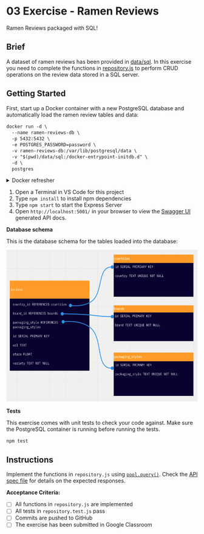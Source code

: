 # 03 Exercise - Ramen Reviews

Ramen Reviews packaged with SQL!

## Brief

A dataset of ramen reviews has been provided in [data/sql](./data/sql). In this exercise you need to complete the functions in [repository.js](./repository.js) to perform CRUD operations on the review data stored in a SQL server.

## Getting Started

First, start up a Docker container with a new PostgreSQL database and automatically load the ramen review tables and data:

```shell
docker run -d \
  --name ramen-reviews-db \
  -p 5432:5432 \
  -e POSTGRES_PASSWORD=password \
  -v ramen-reviews-db:/var/lib/postgresql/data \
  -v "$(pwd)/data/sql:/docker-entrypoint-initdb.d" \
  -d \
  postgres
```

<details>
  <summary>Docker refresher</summary>

- `\` - This is the terminal syntax to ignore the new line and carry on reading commands from the next line.
- `--name` - A friendly name so we can reference the container later by name instead of an ID or randomly generated name.
- `-p 5432:5432` - this is the traditional port on which PostgreSQL runs. We are allowing this port on our local machine to access 5432 on the container.
- `-e POSTGRES_PASSWORD=password` - The default password for your Postgres admin user.
- `-v ramen-reviews-db:/var/lib/postgresql/data` - This creates a persistent volume named `ramen-reviews-db` and mounts the volume inside the container filesystem at `/var/lib/postgresql/data`. If you ever delete the container it is easy to spin up a new container without losing your data as the persistent volume can be re-used between containers.
- `-v "$(pwd)/data:/docker-entrypoint-initdb.d"` - After the entrypoint calls `initdb` to create the default postgres user and database, it will run any `*.sql` files found in the `$(pwd)/data` directory (the `pwd` command (print working directory) writes the full pathname of the current working directory to the standard output). (Scripts in `/docker-entrypoint-initdb.d` are only run if you start the container with a data directory that is empty; any pre-existing database will be left untouched on container startup.)
- `-d` - Run the container in detached mode (or in the background) as we don't need access to the terminal inside the container.
- `postgres` - The name of the container image to run. Note, there is no image tag specified, so Docker will use the latest image.

</details>

1. Open a Terminal in VS Code for this project
2. Type `npm install` to install npm dependencies
3. Type `npm start` to start the Express Server
4. Open `http://localhost:5001/` in your browser to view the [Swagger UI](https://swagger.io/tools/swagger-ui/) generated API docs.

**Database schema**

This is the database schema for the tables loaded into the database:

<img src="./images/ramen_reviews_schema.png" height="400px" />

**Tests**

This exercise comes with unit tests to check your code against. Make sure the PostgreSQL container is running before running the tests.

```zsh
npm test
```

## Instructions

Implement the functions in `repository.js` using [`pool.query()`](https://node-postgres.com/features/queries). Check the [API spec file](./apispec.yaml) for details on the expected responses.

**Acceptance Criteria:**

- [ ] All functions in `repository.js` are implemented
- [ ] All tests in `repository.test.js` pass
- [ ] Commits are pushed to GitHub
- [ ] The exercise has been submitted in Google Classroom
